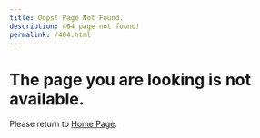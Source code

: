 ```yaml
---
title: Oops! Page Not Found.
description: 404 page not found!
permalink: /404.html
---
```


# The page you are looking is not available.
Please return to [Home Page](/).
